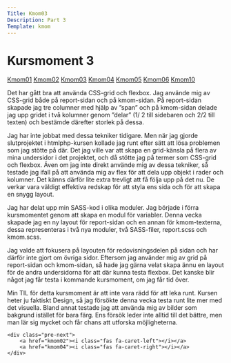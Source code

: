 ```yaml
---
Title: Kmom03
Description: Part 3
Template: kmom
---
```


Kursmoment 3
==================
<div class="sidebar">
    <a href="kmom01">Kmom01</a>
    <a href="kmom02">Kmom02</a>
    <a href="kmom03">Kmom03</a>
    <a href="kmom04">Kmom04</a>
    <a href="kmom05">Kmom05</a>
    <a href="kmom06">Kmom06</a>
    <a href="kmom10">Kmom10</a>
</div>

<div class="kmom-text">
    <p>Det har gått bra att använda CSS-grid och flexbox. Jag använde mig av CSS-grid både på report-sidan och på kmom-sidan. På report-sidan skapade jag tre columner med hjälp av ”span” och på kmom-sidan delade jag upp gridet i två kolumner genom ”delar” (1/ 2 till sidebaren och 2/2 till texten) och bestämde därefter storlek på dessa.</p>
    <p>Jag har inte jobbat med dessa tekniker tidigare. Men när jag gjorde slutprojektet i htmlphp-kursen kollade jag runt efter sätt att lösa problemen som jag stötte på där. Det jag ville var att skapa en grid-känsla på flera av mina undersidor i det projektet, och då stötte jag på termer som CSS-grid och flexbox. Även om jag inte direkt använde mig av dessa tekniker, så testade jag ifall på att använda mig av flex för att dela upp objekt i rader och kolumner. Det känns därför lite extra trevligt att få följa upp på det nu. De verkar vara väldigt effektiva redskap för att styla ens sida och för att skapa en snygg layout.</p>
    <p>Jag har delat upp min SASS-kod i olika moduler. Jag började i förra kursmomentet genom att skapa en modul för variabler. Denna vecka skapade jag en ny layout för report-sidan och en annan för kmom-texterna, dessa representeras i två nya moduler, två SASS-filer, report.scss och kmom.scss.</p>
    <p>Jag valde att fokusera på layouten för redovisningsdelen på sidan och har därför inte gjort om övriga sidor. Eftersom jag använder mig av grid på report-sidan och kmom-sidan, så hade jag gärna velat skapa ännu en layout för de andra undersidorna för att där kunna testa flexbox. Det kanske blir något jag får testa i kommande kursmoment, om jag får tid över.</p>
    <p>Min TIL för detta kursmoment är att inte vara rädd för att leka runt. Kursen heter ju faktiskt Design, så jag försökte denna vecka testa runt lite mer med det visuella. Bland annat testade jag att använda mig av bilder som bakgrund istället för bara färg. Ens försök leder inte alltid till det bättre, men man lär sig mycket och får chans att utforska möjligheterna.</p>

    <div class="pre-next">
        <a href="kmom02"><i class="fas fa-caret-left"></i></a>
        <a href="kmom04"><i class="fas fa-caret-right"></i></a>
    </div>
</div>
